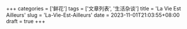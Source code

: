 +++
categories = ['鲜花']
tags = ['文章列表', '生活杂谈']
title = 'La Vie Est Ailleurs'
slug = 'La-Vie-Est-Ailleurs'
date = 2023-11-01T21:03:55+08:00
draft = true
+++

